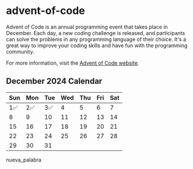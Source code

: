 # advent-of-code

Advent of Code is an annual programming event that takes place in December. Each day, a new coding challenge is released, and participants can solve the problems in any programming language of their choice. It's a great way to improve your coding skills and have fun with the programming community.

For more information, visit the [Advent of Code website](https://adventofcode.com/).

## December 2024 Calendar

| Sun | Mon | Tue | Wed | Thu | Fri | Sat |
|-----|-----|-----|-----|-----|-----|-----|
| 1✅ | 2✅ | 3✅ | 4   | 5   | 6   | 7   |
| 8   | 9   | 10  | 11  | 12  | 13  | 14  |
| 15  | 16  | 17  | 18  | 19  | 20  | 21  |
| 22  | 23  | 24  | 25  | 26  | 27  | 28  |
| 29  | 30  | 31  |     |     |     |     |
nueva_palabra
